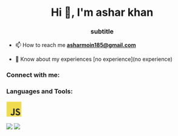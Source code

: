 <h1 align="center">Hi 👋, I'm ashar khan</h1>
<h3 align="center">subtitle</h3>

- 📫 How to reach me **asharmoin185@gmail.com**

- 📄 Know about my experiences [no experience](no experience)

<h3 align="left">Connect with me:</h3>
<p align="left">
</p>

<h3 align="left">Languages and Tools:</h3>
<p align="left"> <a href="https://developer.mozilla.org/en-US/docs/Web/JavaScript" target="_blank" rel="noreferrer"> <img src="https://raw.githubusercontent.com/devicons/devicon/master/icons/javascript/javascript-original.svg" alt="javascript" width="40" height="40"/> </a> </p>

![](https://user-images.githubusercontent.com/74038190/216124356-9c152f5b-554d-400c-a2f3-84f0f0b9a627.png)
![](https://user-images.githubusercontent.com/74038190/212750155-3ceddfbd-19d3-40a3-87af-8d329c8323c4.gif)
